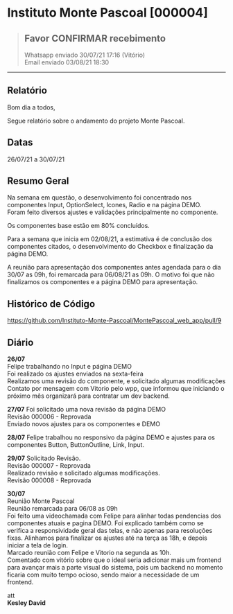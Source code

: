 
# Instituto Monte Pascoal [000004]
> ## **Favor CONFIRMAR recebimento**  
> Whatsapp enviado 30/07/21 17:16 (Vitório)  
> Email enviado 03/08/21 18:30

***

## **Relatório**

Bom dia a todos,

Segue relatório sobre o andamento do projeto Monte Pascoal.


 

## Datas 
26/07/21 a 30/07/21

## Resumo Geral

Na semana em questão, o desenvolvimento foi concentrado nos componentes Input, OptionSelect, Icones, Radio  e na página DEMO.  
Foram feito diversos ajustes e validações principalmente no componente.  

Os componentes base estão em 80% concluídos.  

Para a semana que inicia em 02/08/21, a estimativa é de conclusão dos componentes citados, o desenvolvimento do Checkbox e finalização da página DEMO.  

A reunião para apresentação dos componentes antes agendada para o dia 30/07 as 09h, foi remarcada para 06/08/21 as 09h. O motivo foi que não finalizamos os componentes e a página DEMO para apresentação.    

## Histórico de Código
https://github.com/Instituto-Monte-Pascoal/MontePascoal_web_app/pull/9  


## Diário

**26/07**  
Felipe trabalhando no Input e página DEMO  
Foi realizado os ajustes enviados na sexta-feira  
Realizamos uma revisão do componente, e solicitado algumas modificações  
Contato por mensagem com Vitorio pelo wpp, que informou que iniciando o próximo mês organizará para contratar um dev backend.  

**27/07**
Foi solicitado uma nova revisão da página DEMO  
Revisão 000006 - Reprovada  
Enviado novos ajustes para os componentes e DEMO  

**28/07**
Felipe trabalhou no responsivo da página DEMO e ajustes para os componentes Button, ButtonOutline, Link, Input.  

**29/07**
Solicitado Revisão.  
Revisão 000007 - Reprovada  
Realizado revisão e solicitado algumas modificações.  
Revisão 000008 - Reprovada  

**30/07**  
Reunião Monte Pascoal  
Reunião remarcada para 06/08 as 09h  
Foi feito uma videochamada com Felipe para alinhar todas pendencias dos componentes atuais e pagina DEMO. Foi explicado também como se verifica a responsividade geral das telas, e não apenas para resoluções  fixas. Alinhamos para finalizar os ajustes até na terça as 18h, e depois iniciar a tela de login.  
Marcado reunião com Felipe e Vitorio na segunda as 10h.  
Comentado com vitório sobre que o ideal seria adicionar mais um frontend para avançar mais a parte visual do sistema, pois um backend no momento ficaria com muito tempo ocioso, sendo maior a necessidade de um frontend.  
 

att  
**Kesley David**